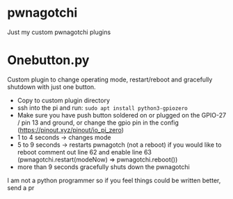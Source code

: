 # pwnagotchi

Just my custom pwnagotchi plugins

# Onebutton.py

Custom plugin to change operating mode, restart/reboot and gracefully shutdown with just one button.

- Copy to custom plugin directory
- ssh into the pi and run: `sudo apt install python3-gpiozero`
- Make sure you have push button soldered on or plugged on the GPIO-27 / pin 13 and ground, or change the gpio pin in the config (https://pinout.xyz/pinout/io_pi_zero)
- 1 to 4 seconds -> changes mode
- 5 to 9 seconds -> restarts pwnagotch (not a reboot) if you would like to reboot comment out line 62 and enable line 63 (pwnagotchi.restart(modeNow) => pwnagotchi.reboot())
- more than 9 seconds gracefully shuts down the pwnagotchi

I am not a python programmer so if you feel things could be written better, send a pr
